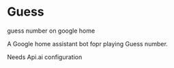 # Guess
guess number on google home

A Google home assistant bot fopr playing Guess number.

Needs Api.ai configuration
